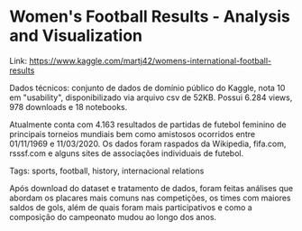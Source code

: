 # Women's Football Results - Analysis and Visualization

Link: https://www.kaggle.com/martj42/womens-international-football-results

Dados técnicos: conjunto de dados de domínio público do Kaggle, nota 10 em "usability", disponibilizado via arquivo csv de 52KB. Possui 6.284 views, 978 downloads e 18 notebooks.

Atualmente conta com 4.163 resultados de partidas de futebol feminino de principais torneios mundiais bem como amistosos ocorridos entre 01/11/1969 e 11/03/2020. Os dados foram raspados da Wikipedia, fifa.com, rsssf.com e alguns sites de associações individuais de futebol.

Tags: sports, football, history, internacional relations

Após download do dataset e tratamento de dados, foram feitas análises que abordam os placares mais comuns nas competições, os times com maiores saldos de gols, além de quais foram mais participativos e como a composição do campeonato mudou ao longo dos anos.

